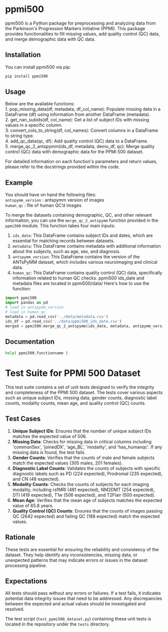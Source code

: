 # ppmi500

ppmi500 is a Python package for preprocessing and analyzing data from the Parkinson's Progression Markers Initiative (PPMI). This package provides functionalities to fill missing values, add quality control (QC) data, and merge demographic data with QC data.

## Installation

You can install ppmi500 via pip:

```bash
pip install ppmi500
```

## Usage 
Below are the available functions:\
		1. pop_missing_data(df, metadata, df_col_name): Populate missing data in a DataFrame (df) using information from another DataFrame (metadata).\
		2.  get_nan_subids(df, col_name): Get a list of subject IDs with missing values in a specific column.\
		3.  convert_cols_to_string(df, col_names): Convert columns in a DataFrame to string type.\
		4.  add_qc_data(qc, df): Add quality control (QC) data to a DataFrame.\
		5.  merge_qc_2_antspymm(ids_df, metadata, demo_df, qc): Merge quality control (QC) data with demographic data for the PPMI 500 dataset.

For detailed information on each function's parameters and return values, please refer to the docstrings provided within the code.


## Example

You should have on hand the following files:\
`antspymm_version` : antspymm version of images\
`human_qc` : file of human QC’d images

To merge the datasets containing demographic, QC, and other relevant information, you can use the `merge_qc_2_antspymm` function provided in the `ppmi500` module. This function takes four main inputs:
1. `ids_date`: This DataFrame contains subject IDs and dates, which are essential for matching records between datasets.
2. `metadata`: This DataFrame contains metadata with additional information about the subjects, such as age, sex, and diagnosis.
3. `antspymm_version`: This DataFrame contains the version of the ANTsPyMM dataset, which includes various neuroimaging and clinical data.
4. `human_qc`: This DataFrame contains quality control (QC) data, specifically information related to human QC checks.
ppmi500 ids_date and metadata files are located in ppmi500/data/
Here's how to use the function:

```python
import ppmi500
import pandas as pd
# load in antspymm_version
# load in human_qc 
metadata = pd.read_csv('../data/metadata.csv')
ids_df = pd.read_csv('../data/ppmi500_ids_date.csv') 
merged = ppmi500.merge_qc_2_antspymm(ids_date, metadata, antspymm_version, human_qc)
```

## Documentation

```python
help( ppmi500.functionname )
```


# Test Suite for PPMI 500 Dataset

This test suite contains a set of unit tests designed to verify the integrity and completeness of the PPMI 500 dataset. The tests cover various aspects such as unique subject IDs, missing data, gender counts, diagnostic label counts, modality counts, mean age, and quality control (QC) counts.

## Test Cases

1. **Unique Subject IDs**: Ensures that the number of unique subject IDs matches the expected value of 506.
2. **Missing Data**: Checks for missing data in critical columns including 'commonSex', 'joinedDX', 'age_BL', 'modality', and 'has_humanqc'. If any missing data is found, the test fails.
3. **Gender Counts**: Verifies that the counts of male and female subjects match the expected values (305 males, 201 females).
4. **Diagnostic Label Counts**: Validates the counts of subjects with specific diagnostic labels such as PD (224 expected), Prodromal (235 expected), and CN (48 expected).
5. **Modality Counts**: Checks the counts of subjects for each imaging modality, including rsfMRI (481 expected), NM2DMT (254 expected), DTI (419 expected), T1w (506 expected), and T2Flair (500 expected).
6. **Mean Age**: Verifies that the mean age of subjects matches the expected value of 65.8 years.
7. **Quality Control (QC) Counts**: Ensures that the counts of images passing QC (2642 expected) and failing QC (188 expected) match the expected values.

## Rationale

These tests are essential for ensuring the reliability and consistency of the dataset. They help identify any inconsistencies, missing data, or unexpected patterns that may indicate errors or issues in the dataset processing pipeline.

## Expectations

All tests should pass without any errors or failures. If a test fails, it indicates potential data integrity issues that need to be addressed. Any discrepancies between the expected and actual values should be investigated and resolved.

The test script (`test_ppmi500_dataset.py`) containing these unit tests is located in the repository under the `tests` directory.

